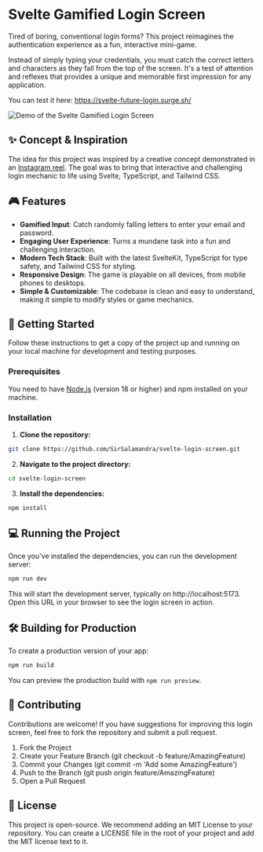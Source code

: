 # Svelte Gamified Login Screen

Tired of boring, conventional login forms? This project reimagines the authentication experience as a fun, interactive mini-game.

Instead of simply typing your credentials, you must catch the correct letters and characters as they fall from the top of the screen. It's a test of attention and reflexes that provides a unique and memorable first impression for any application.

You can test it here: https://svelte-future-login.surge.sh/

<img src="./src/assets/presentation.gif" alt="Demo of the Svelte Gamified Login Screen" />

## ✨ Concept & Inspiration

The idea for this project was inspired by a creative concept demonstrated in an [Instagram reel](https://www.instagram.com/reel/DLMvA2-ikCa/?igsh=MWZnZ2J6YnIwMnVsdg==). The goal was to bring that interactive and challenging login mechanic to life using Svelte, TypeScript, and Tailwind CSS.

## 🎮 Features

- **Gamified Input**: Catch randomly falling letters to enter your email and password.
- **Engaging User Experience**: Turns a mundane task into a fun and challenging interaction.
- **Modern Tech Stack**: Built with the latest SvelteKit, TypeScript for type safety, and Tailwind CSS for styling.
- **Responsive Design**: The game is playable on all devices, from mobile phones to desktops.
- **Simple & Customizable**: The codebase is clean and easy to understand, making it simple to modify styles or game mechanics.

## 🚀 Getting Started

Follow these instructions to get a copy of the project up and running on your local machine for development and testing purposes.

### Prerequisites

You need to have [Node.js](https://nodejs.org/) (version 18 or higher) and npm installed on your machine.

### Installation

1. **Clone the repository:**

```bash
git clone https://github.com/SirSalamandra/svelte-login-screen.git
```

2. **Navigate to the project directory:**

```bash
cd svelte-login-screen
```

3. **Install the dependencies:**

```bash
npm install
```

## 💻 Running the Project

Once you've installed the dependencies, you can run the development server:

```bash
npm run dev
```

This will start the development server, typically on http://localhost:5173. Open this URL in your browser to see the login screen in action.

## 🛠️ Building for Production

To create a production version of your app:

```bash
npm run build
```

You can preview the production build with ```npm run preview```.

## 🤝 Contributing

Contributions are welcome! If you have suggestions for improving this login screen, feel free to fork the repository and submit a pull request.

1. Fork the Project
2. Create your Feature Branch (git checkout -b feature/AmazingFeature)
3. Commit your Changes (git commit -m 'Add some AmazingFeature')
4. Push to the Branch (git push origin feature/AmazingFeature)
5. Open a Pull Request

## 📄 License

This project is open-source. We recommend adding an MIT License to your repository. You can create a LICENSE file in the root of your project and add the MIT license text to it.
